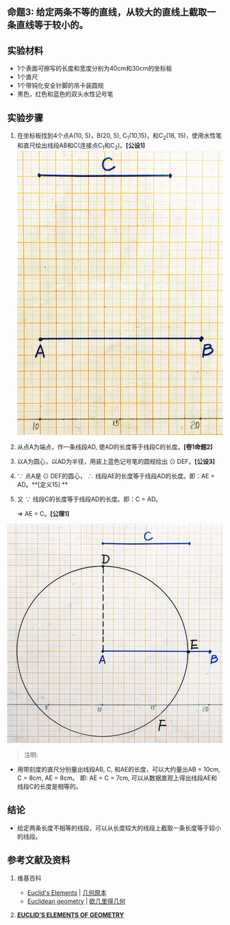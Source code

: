 ## 命题3: 给定两条不等的直线，从较大的直线上截取一条直线等于较小的。

## 实验材料

- 1个表面可擦写的长度和宽度分别为40cm和30cm的坐标板
- 1个直尺
- 1个带钝化安全针脚的吊卡装圆规
- 黑色，红色和蓝色的双头水性记号笔

## 实验步骤

1. 在坐标板找到4个点A(10, 5)，B(20, 5), C<sub>1</sub>(10,15)，和C<sub>2</sub>(18, 15)，使用水性笔和直尺绘出线段AB和C(连接点C<sub>1</sub>和C<sub>2</sub>)。**[公设1]**
![](/images/欧几里得几何/欧几里得元素中典型的几何实验/卷1/命题3/3a1.jpg)

2. 从点A为端点，作一条线段AD, 使AD的长度等于线段C的长度。**[卷1命题2]**

3. 以A为圆心，以AD为半径，用装上蓝色记号笔的圆规绘出  ⊙ DEF。**[公设3]**

4.  ∵ 点A是 ⊙ DEF的圆心， ∴ 线段AE的长度等于线段AD的长度。即：AE = AD。**[定义15] **

5.  又 ∵ 线段C的长度等于线段AD的长度。即：C = AD。

    ⇒ AE = C。**[公理1]**

![](/images/欧几里得几何/欧几里得元素中典型的几何实验/卷1/命题3/3a2.jpg)

> 注明:
>  
- 用带刻度的直尺分别量出线段AB, C, 和AE的长度，可以大约量出AB = 10cm, C = 8cm, AE = 8cm。 即: AE = C = 7cm, 可以从数据直观上得出线段AE和线段C的长度是相等的。

## 结论

- 给定两条长度不相等的线段，可以从长度较大的线段上截取一条长度等于较小的线段。

## 参考文献及资料

1. 维基百科
	- [Euclid's Elements](https://en.wikipedia.org/wiki/Euclid%27s_Elements) | [几何原本](https://zh.wikipedia.org/wiki/%E5%87%A0%E4%BD%95%E5%8E%9F%E6%9C%AC) 
	- [Euclidean geometry](https://en.wikipedia.org/wiki/Euclidean_geometry) | [欧几里得几何](https://zh.wikipedia.org/wiki/%E6%AC%A7%E5%87%A0%E9%87%8C%E5%BE%97%E5%87%A0%E4%BD%95) 

2. [**EUCLID’S ELEMENTS OF GEOMETRY**](https://farside.ph.utexas.edu/books/Euclid/Elements.pdf) 



